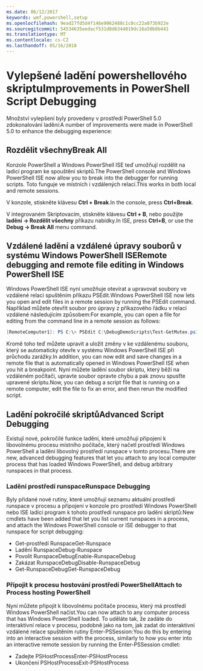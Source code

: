 ```yaml
---
ms.date: 06/12/2017
keywords: wmf,powershell,setup
ms.openlocfilehash: 9ead27fd5d4f146e9062488c1c8cc22a073b922e
ms.sourcegitcommit: 54534635eedacf531d8d6344019dc16a50b8b441
ms.translationtype: MT
ms.contentlocale: cs-CZ
ms.lasthandoff: 05/16/2018
---
```

# <a name="improvements-in-powershell-script-debugging"></a><span data-ttu-id="3b129-102">Vylepšené ladění powershellového skriptu</span><span class="sxs-lookup"><span data-stu-id="3b129-102">Improvements in PowerShell Script Debugging</span></span>

<span data-ttu-id="3b129-103">Množství vylepšení byly provedeny v prostředí PowerShell 5.0 zdokonalování ladění:</span><span class="sxs-lookup"><span data-stu-id="3b129-103">A number of improvements were made in PowerShell 5.0 to enhance the debugging experience:</span></span>

## <a name="break-all"></a><span data-ttu-id="3b129-104">Rozdělit všechny</span><span class="sxs-lookup"><span data-stu-id="3b129-104">Break All</span></span>

<span data-ttu-id="3b129-105">Konzole PowerShell a Windows PowerShell ISE teď umožňují rozdělit na ladicí program ke spouštění skriptů.</span><span class="sxs-lookup"><span data-stu-id="3b129-105">The PowerShell console and Windows PowerShell ISE now allow you to break into the debugger for running scripts.</span></span> <span data-ttu-id="3b129-106">Toto funguje ve místních i vzdálených relací.</span><span class="sxs-lookup"><span data-stu-id="3b129-106">This works in both local and remote sessions.</span></span>

<span data-ttu-id="3b129-107">V konzole, stiskněte klávesu **Ctrl + Break**.</span><span class="sxs-lookup"><span data-stu-id="3b129-107">In the console, press **Ctrl+Break**.</span></span>

<span data-ttu-id="3b129-108">V integrovaném Skriptovacím, stiskněte klávesu **Ctrl + B**, nebo použijte **ladění -> Rozdělit všechny** příkazu nabídky.</span><span class="sxs-lookup"><span data-stu-id="3b129-108">In ISE, press **Ctrl+B**, or use the **Debug -> Break All** menu command.</span></span>

## <a name="remote-debugging-and-remote-file-editing-in-windows-powershell-ise"></a><span data-ttu-id="3b129-109">Vzdálené ladění a vzdálené úpravy souborů v systému Windows PowerShell ISE</span><span class="sxs-lookup"><span data-stu-id="3b129-109">Remote debugging and remote file editing in Windows PowerShell ISE</span></span>

<span data-ttu-id="3b129-110">Windows PowerShell ISE nyní umožňuje otevírat a upravovat soubory ve vzdálené relaci spuštěním příkazu PSEdit.</span><span class="sxs-lookup"><span data-stu-id="3b129-110">Windows PowerShell ISE now lets you open and edit files in a remote session by running the PSEdit command.</span></span>
<span data-ttu-id="3b129-111">Například můžete otevřít soubor pro úpravy z příkazového řádku v relaci vzdálené následujícím způsobem:</span><span class="sxs-lookup"><span data-stu-id="3b129-111">For example, you can open a file for editing from the command line in a remote session as follows:</span></span>

```powershell
[RemoteComputer1]: PS C:\> PSEdit C:\DebugDemoScripts\Test-GetMutex.ps1
```

<span data-ttu-id="3b129-112">Kromě toho teď můžete upravit a uložit změny v ke vzdálenému souboru, který se automaticky otevře v systému Windows PowerShell ISE při průchodu zarážky.</span><span class="sxs-lookup"><span data-stu-id="3b129-112">In addition, you can now edit and save changes in a remote file that is automatically opened in Windows PowerShell ISE when you hit a breakpoint.</span></span>
<span data-ttu-id="3b129-113">Nyní můžete ladění soubor skriptu, který běží na vzdáleném počítači, upravte soubor opravte chybu a pak znovu spusťte upravené skriptu.</span><span class="sxs-lookup"><span data-stu-id="3b129-113">Now, you can debug a script file that is running on a remote computer, edit the file to fix an error, and then rerun the modified script.</span></span>

## <a name="advanced-script-debugging"></a><span data-ttu-id="3b129-114">Ladění pokročilé skriptů</span><span class="sxs-lookup"><span data-stu-id="3b129-114">Advanced Script Debugging</span></span>

<span data-ttu-id="3b129-115">Existují nové, pokročilé funkce ladění, které umožňují připojení k libovolnému procesu místního počítače, který načetl prostředí Windows PowerShell a ladění libovolný prostředí runspace v tomto procesu.</span><span class="sxs-lookup"><span data-stu-id="3b129-115">There are new, advanced debugging features that let you attach to any local computer process that has loaded Windows PowerShell, and debug arbitrary runspaces in that process.</span></span>

### <a name="runspace-debugging"></a><span data-ttu-id="3b129-116">Ladění prostředí runspace</span><span class="sxs-lookup"><span data-stu-id="3b129-116">Runspace Debugging</span></span>

<span data-ttu-id="3b129-117">Byly přidané nové rutiny, které umožňují seznamu aktuální prostředí runspace v procesu a připojení v konzole pro prostředí Windows PowerShell nebo ISE ladicí program k tohoto prostředí runspace pro ladění skriptů:</span><span class="sxs-lookup"><span data-stu-id="3b129-117">New cmdlets have been added that let you list current runspaces in a process, and attach the Windows PowerShell console or ISE debugger to that runspace for script debugging:</span></span>

-   <span data-ttu-id="3b129-118">Get-prostředí Runspace</span><span class="sxs-lookup"><span data-stu-id="3b129-118">Get-Runspace</span></span>
-   <span data-ttu-id="3b129-119">Ladění Runspace</span><span class="sxs-lookup"><span data-stu-id="3b129-119">Debug-Runspace</span></span>
-   <span data-ttu-id="3b129-120">Povolit RunspaceDebug</span><span class="sxs-lookup"><span data-stu-id="3b129-120">Enable-RunspaceDebug</span></span>
-   <span data-ttu-id="3b129-121">Zakázat RunspaceDebug</span><span class="sxs-lookup"><span data-stu-id="3b129-121">Disable-RunspaceDebug</span></span>
-   <span data-ttu-id="3b129-122">Get-RunspaceDebug</span><span class="sxs-lookup"><span data-stu-id="3b129-122">Get-RunspaceDebug</span></span>

### <a name="attach-to-process-hosting-powershell"></a><span data-ttu-id="3b129-123">Připojit k procesu hostování prostředí PowerShell</span><span class="sxs-lookup"><span data-stu-id="3b129-123">Attach to Process hosting PowerShell</span></span>

<span data-ttu-id="3b129-124">Nyní můžete připojit k libovolnému počítače procesu, který má prostředí Windows PowerShell načíst.</span><span class="sxs-lookup"><span data-stu-id="3b129-124">You can now attach to any computer process that has Windows PowerShell loaded.</span></span> <span data-ttu-id="3b129-125">To uděláte tak, že zadáte do interaktivní relace v procesu, podobně jako na tom, jak zadat do interaktivní vzdálené relace spuštěním rutiny Enter-PSSession:</span><span class="sxs-lookup"><span data-stu-id="3b129-125">You do this by entering into an interactive session with the process, similarly to how you enter into an interactive remote session by running the Enter-PSSession cmdlet:</span></span>

-   <span data-ttu-id="3b129-126">Zadejte PSHostProcess</span><span class="sxs-lookup"><span data-stu-id="3b129-126">Enter-PSHostProcess</span></span>
-   <span data-ttu-id="3b129-127">Ukončení PSHostProcess</span><span class="sxs-lookup"><span data-stu-id="3b129-127">Exit-PSHostProcess</span></span>
